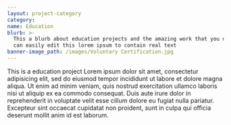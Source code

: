 ```yaml
---
layout: project-category
category:
name: Education
blurb: >-
  This a blurb about education projects and the amazing work that you do, you
  can easily edit this lorem ipsum to contain real text
banner-image_path: /images/Voluntary Certification.jpg
---
```


This is a education project Lorem ipsum dolor sit amet, consectetur adipisicing elit, sed do eiusmod tempor incididunt ut labore et dolore magna aliqua. Ut enim ad minim veniam, quis nostrud exercitation ullamco laboris nisi ut aliquip ex ea commodo consequat. Duis aute irure dolor in reprehenderit in voluptate velit esse cillum dolore eu fugiat nulla pariatur. Excepteur sint occaecat cupidatat non proident, sunt in culpa qui officia deserunt mollit anim id est laborum.
